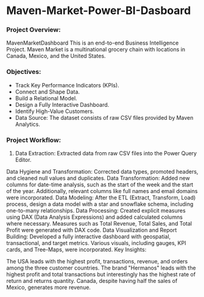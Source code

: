 # Maven-Market-Power-BI-Dasboard

### Project Overview:
MavenMarketDashboard
This is an end-to-end Business Intelligence Project. Maven Market is a multinational grocery chain with locations in Canada, Mexico, and the United States.

### Objectives:

* Track Key Performance Indicators (KPIs).
* Connect and Shape Data.
* Build a Relational Model.
* Design a Fully Interactive Dashboard.
* Identify High-Value Customers.
* Data Source: The dataset consists of raw CSV files provided by Maven Analytics.

### Project Workflow:

1. Data Extraction: Extracted data from raw CSV files into the Power Query Editor.

Data Hygiene and Transformation: Corrected data types, promoted headers, and cleaned null values and duplicates.
Data Transformation: Added new columns for date-time analysis, such as the start of the week and the start of the year. Additionally, relevant columns like full names and email domains were incorporated.
Data Modeling: After the ETL (Extract, Transform, Load) process, design a data model with a star and snowflake schema, including one-to-many relationships.
Data Processing: Created explicit measures using DAX (Data Analysis Expressions) and added calculated columns where necessary. Measures such as Total Revenue, Total Sales, and Total Profit were generated with DAX code.
Data Visualization and Report Building: Developed a fully interactive dashboard with geospatial, transactional, and target metrics. Various visuals, including gauges, KPI cards, and Tree-Maps, were incorporated.
Key Insights:

The USA leads with the highest profit, transactions, revenue, and orders among the three customer countries.
The brand "Hermanos" leads with the highest profit and total transactions but interestingly has the highest rate of return and returns quantity.
Canada, despite having half the sales of Mexico, generates more revenue.
